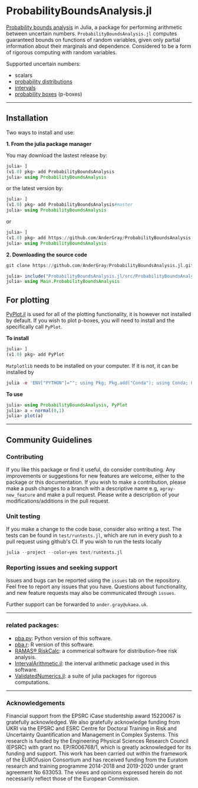 # ProbabilityBoundsAnalysis.jl


[Probability bounds analysis](https://en.wikipedia.org/wiki/Probability_bounds_analysis) in Julia, a package for performing arithmetic between uncertain numbers. `ProbabilityBoundsAnalysis.jl` computes guaranteed bounds on functions of random variables, given only partial information about their marginals and dependence. Considered to be a form of rigorous computing with random variables.


Supported uncertain numbers: 

  * scalars
  * [probability distributions](https://en.wikipedia.org/wiki/Cumulative_distribution_function)
  * [intervals](https://en.wikipedia.org/wiki/Interval_arithmetic)
  * [probability boxes](https://en.wikipedia.org/wiki/Probability_box) (p-boxes)

---


Installation
---
Two ways to install and use:

**1. From the julia package manager**

You may download the lastest release by:
```julia
julia> ]
(v1.0) pkg> add ProbabilityBoundsAnalysis
julia> using ProbabilityBoundsAnalysis
```

or the latest version by:

```julia
julia> ]
(v1.0) pkg> add ProbabilityBoundsAnalysis#master
julia> using ProbabilityBoundsAnalysis
```

or

```julia
julia> ]
(v1.0) pkg> add https://github.com/AnderGray/ProbabilityBoundsAnalysis.jl.git
julia> using ProbabilityBoundsAnalysis
```

**2. Downloading the source code**
```julia
git clone https://github.com/AnderGray/ProbabilityBoundsAnalysis.jl.git

julia> include("ProbabilityBoundsAnalysis.jl/src/ProbabilityBoundsAnalysis.jl")
julia> using Main.ProbabilityBoundsAnalysis
```

For plotting
---

[PyPlot.jl](https://github.com/JuliaPy/PyPlot.jl) is used for all of the plotting functionality, it is however not installed by default. If you wish to plot p-boxes, you will need to install and the specifically call `PyPlot`.

**To install**
```julia
julia> ]
(v1.0) pkg> add PyPlot
```

`Matplotlib` needs to be installed on your computer. If it is not, it can be installed by

```julia
julia -e 'ENV["PYTHON"]=""; using Pkg; Pkg.add("Conda"); using Conda; Conda.add("matplotlib"); Pkg.add("PyCall"); Pkg.build("PyCall"); Pkg.add("PyPlot");'
```
**To use**

```julia
julia> using ProbabilityBoundsAnalysis, PyPlot
julia> a = normal(0,1)
julia> plot(a)
```

---

Community Guidelines
---
### Contributing
If you like this package or find it useful, do consider contributing. Any improvements or suggestions for new features are welcome, either to the package or this documentation. If you wish to make a contribution, please     make a push changes to a branch with a descriptive name e.g,  `agray-new_feature` and make a pull request. Please write a description of your modifications/additions in the pull request.

### Unit testing

If you make a change to the code base, consider also writing a test. The tests can be found in `test/runtests.jl`, which are run in every push to a pull request using github's CI. If you wish to run the tests locally
```julia
julia --project --color=yes test/runtests.jl
```
### Reporting issues and seeking support
Issues and bugs can be reported using the `issues` tab on the repository. Feel free to report any issues that you have. Questions about functionality, and new feature requests may also be communicated through `issues`.

Further support can be forwarded to `ander.gray@ukaea.uk`.

---

### related packages:
* [pba.py](https://github.com/Institute-for-Risk-and-Uncertainty/pba-for-python): Python version of this software.
* [pba.r](https://github.com/ScottFerson/pba.r): R version of this software.
* [RAMAS® RiskCalc](https://www.ramas.com/riskcalc): a commerical software for distribution-free risk analysis.
* [IntervalArithmetic.jl](https://github.com/JuliaIntervals/IntervalArithmetic.jl): the interval arithmetic package used in this software.
* [ValidatedNumerics.jl](https://github.com/JuliaIntervals/ValidatedNumerics.jl): a suite of julia packages for rigorous computations.

---

### Acknowledgements

Financial support from the EPSRC iCase studentship award 15220067 is gratefully acknowledged. We also gratefully acknowledge funding from UKRI via the EPSRC and ESRC Centre for Doctoral Training in Risk and Uncertainty Quantification and Management in Complex Systems. This research is funded by the Engineering Physical Sciences Research Council (EPSRC) with grant no. EP/R006768/1, which is greatly acknowledged for its funding and support. This work has been carried out within the framework of the EUROfusion Consortium and has received funding from the Euratom research and training programme 2014-2018 and 2019-2020 under grant agreement No 633053. The views and opinions expressed herein do not necessarily reflect those of the European Commission.
